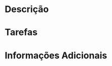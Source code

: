# Descrição
<!-- Faça a descrição da issue. -->

# Tarefas
<!-- Aba responsável por inserir as demandas desta issue. -->

<!-- - [ ] Tarefa 1 -->
<!-- - [ ] Tarefa 2 -->

# Informações Adicionais